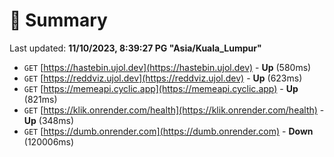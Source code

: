 # 📖 Summary
Last updated: **11/10/2023, 8:39:27 PG "Asia/Kuala_Lumpur"**

- `GET` [https://hastebin.ujol.dev](https://hastebin.ujol.dev) - **Up** (580ms)
- `GET` [https://reddviz.ujol.dev](https://reddviz.ujol.dev) - **Up** (623ms)
- `GET` [https://memeapi.cyclic.app](https://memeapi.cyclic.app) - **Up** (821ms)
- `GET` [https://klik.onrender.com/health](https://klik.onrender.com/health) - **Up** (348ms)
- `GET` [https://dumb.onrender.com](https://dumb.onrender.com) - **Down** (120006ms)
